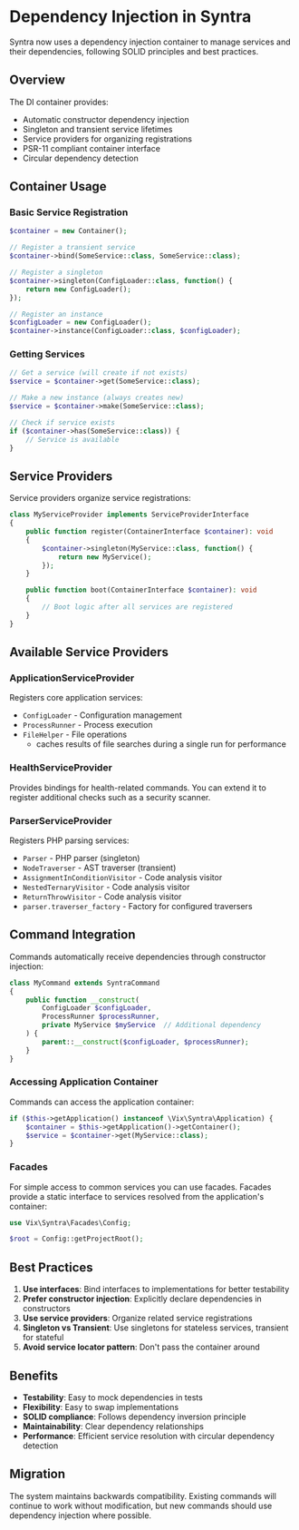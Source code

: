 # Dependency Injection in Syntra

Syntra now uses a dependency injection container to manage services and their dependencies, following SOLID principles and best practices.

## Overview

The DI container provides:

-   Automatic constructor dependency injection
-   Singleton and transient service lifetimes
-   Service providers for organizing registrations
-   PSR-11 compliant container interface
-   Circular dependency detection

## Container Usage

### Basic Service Registration

```php
$container = new Container();

// Register a transient service
$container->bind(SomeService::class, SomeService::class);

// Register a singleton
$container->singleton(ConfigLoader::class, function() {
    return new ConfigLoader();
});

// Register an instance
$configLoader = new ConfigLoader();
$container->instance(ConfigLoader::class, $configLoader);
```

### Getting Services

```php
// Get a service (will create if not exists)
$service = $container->get(SomeService::class);

// Make a new instance (always creates new)
$service = $container->make(SomeService::class);

// Check if service exists
if ($container->has(SomeService::class)) {
    // Service is available
}
```

## Service Providers

Service providers organize service registrations:

```php
class MyServiceProvider implements ServiceProviderInterface
{
    public function register(ContainerInterface $container): void
    {
        $container->singleton(MyService::class, function() {
            return new MyService();
        });
    }

    public function boot(ContainerInterface $container): void
    {
        // Boot logic after all services are registered
    }
}
```

## Available Service Providers

### ApplicationServiceProvider

Registers core application services:

-   `ConfigLoader` - Configuration management
-   `ProcessRunner` - Process execution
-   `FileHelper` - File operations
    -   caches results of file searches during a single run for performance

### HealthServiceProvider

Provides bindings for health-related commands. You can extend it to register
additional checks such as a security scanner.

### ParserServiceProvider

Registers PHP parsing services:

-   `Parser` - PHP parser (singleton)
-   `NodeTraverser` - AST traverser (transient)
-   `AssignmentInConditionVisitor` - Code analysis visitor
-   `NestedTernaryVisitor` - Code analysis visitor
-   `ReturnThrowVisitor` - Code analysis visitor
-   `parser.traverser_factory` - Factory for configured traversers

## Command Integration

Commands automatically receive dependencies through constructor injection:

```php
class MyCommand extends SyntraCommand
{
    public function __construct(
        ConfigLoader $configLoader,
        ProcessRunner $processRunner,
        private MyService $myService  // Additional dependency
    ) {
        parent::__construct($configLoader, $processRunner);
    }
}
```

### Accessing Application Container

Commands can access the application container:

```php
if ($this->getApplication() instanceof \Vix\Syntra\Application) {
    $container = $this->getApplication()->getContainer();
    $service = $container->get(MyService::class);
}
```

### Facades

For simple access to common services you can use facades. Facades provide a
static interface to services resolved from the application's container:

```php
use Vix\Syntra\Facades\Config;

$root = Config::getProjectRoot();
```

## Best Practices

1. **Use interfaces**: Bind interfaces to implementations for better testability
2. **Prefer constructor injection**: Explicitly declare dependencies in constructors
3. **Use service providers**: Organize related service registrations
4. **Singleton vs Transient**: Use singletons for stateless services, transient for stateful
5. **Avoid service locator pattern**: Don't pass the container around

## Benefits

-   **Testability**: Easy to mock dependencies in tests
-   **Flexibility**: Easy to swap implementations
-   **SOLID compliance**: Follows dependency inversion principle
-   **Maintainability**: Clear dependency relationships
-   **Performance**: Efficient service resolution with circular dependency detection

## Migration

The system maintains backwards compatibility. Existing commands will continue to work without modification, but new commands should use dependency injection where possible.
